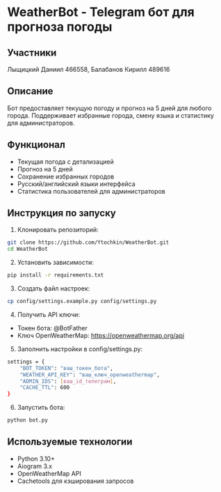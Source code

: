 # WeatherBot - Telegram бот для прогноза погоды

## Участники
Лыщицкий Даниил 466558, Балабанов Кирилл 489616

## Описание
Бот предоставляет текущую погоду и прогноз на 5 дней для любого города. Поддерживает избранные города, смену языка и статистику для администраторов.

## Функционал
- Текущая погода с детализацией
- Прогноз на 5 дней
- Сохранение избранных городов
- Русский/английский языки интерфейса
- Статистика пользователей для администраторов

## Инструкция по запуску
1. Клонировать репозиторий:
```bash
git clone https://github.com/Ytochkin/WeatherBot.git
cd WeatherBot
```

2. Установить зависимости:
```bash
pip install -r requirements.txt
```

3. Создать файл настроек:
```bash
cp config/settings.example.py config/settings.py
```

4. Получить API ключи:
- Токен бота: @BotFather
- Ключ OpenWeatherMap: https://openweathermap.org/api

5. Заполнить настройки в config/settings.py:
```bash
settings = {
    "BOT_TOKEN": "ваш_токен_бота",
    "WEATHER_API_KEY": "ваш_ключ_openweathermap",
    "ADMIN_IDS": [ваш_id_телеграм],
    "CACHE_TTL": 600
}
```

6. Запустить бота:
```bash
python bot.py
```

## Используемые технологии
- Python 3.10+
- Aiogram 3.x
- OpenWeatherMap API
- Cachetools для кэширования запросов
   

